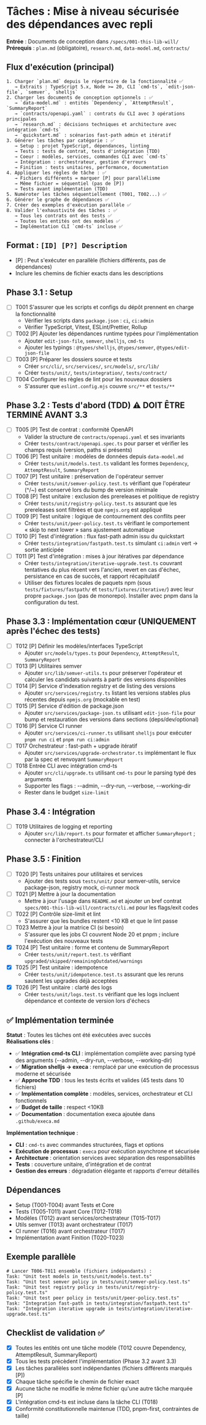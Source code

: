 # Tâches : Mise à niveau sécurisée des dépendances avec repli

**Entrée** : Documents de conception dans `/specs/001-this-lib-will/`
**Prérequis** : `plan.md` (obligatoire), `research.md`, `data-model.md`,
`contracts/`

## Flux d'exécution (principal)

```
1. Charger `plan.md` depuis le répertoire de la fonctionnalité ✅
   → Extraits : TypeScript 5.x, Node >= 20, CLI `cmd-ts`, `edit-json-file`, `semver`, `shelljs`
2. Charger les documents de conception optionnels : ✅
   → `data-model.md` : entités `Dependency`, `AttemptResult`, `SummaryReport`
   → `contracts/openapi.yaml` : contrats du CLI avec 3 opérations principales
   → `research.md` : décisions techniques et architecture avec intégration `cmd-ts`
   → `quickstart.md` : scénarios fast-path admin et itératif
3. Générer les tâches par catégorie : ✅
   → Setup : projet TypeScript, dépendances, linting
   → Tests : tests de contrat, tests d'intégration (TDD)
   → Coeur : modèles, services, commandes CLI avec `cmd-ts`
   → Intégration : orchestrateur, gestion d'erreurs
   → Finition : tests unitaires, performance, documentation
4. Appliquer les règles de tâche : ✅
   → Fichiers différents = marquer [P] pour parallélisme
   → Même fichier = séquentiel (pas de [P])
   → Tests avant implémentation (TDD)
5. Numéroter les tâches séquentiellement (T001, T002...) ✅
6. Générer le graphe de dépendances ✅
7. Créer des exemples d'exécution parallèle ✅
8. Valider l'exhaustivité des tâches : ✅
   → Tous les contrats ont des tests ✅
   → Toutes les entités ont des modèles ✅
   → Implémentation CLI `cmd-ts` incluse ✅
```

## Format : `[ID] [P?] Description`

- [P] : Peut s'exécuter en parallèle (fichiers différents, pas de
  dépendances)
- Inclure les chemins de fichier exacts dans les descriptions

## Phase 3.1 : Setup

- [ ] T001 S'assurer que les scripts et configs du dépôt prennent en charge
      la fonctionnalité
  - Vérifier les scripts dans `package.json` : `ci`, `ci:admin`
  - Vérifier TypeScript, Vitest, ESLint/Prettier, Rollup
- [ ] T002 [P] Ajouter les dépendances runtime typées pour l'implémentation
  - Ajouter `edit-json-file`, `semver`, `shelljs`, `cmd-ts`
  - Ajouter les typings : `@types/shelljs`, `@types/semver`,
    `@types/edit-json-file`
- [ ] T003 [P] Préparer les dossiers source et tests
  - Créer `src/cli/`, `src/services/`, `src/models/`, `src/lib/`
  - Créer `tests/unit/`, `tests/integration/`, `tests/contract/`
- [ ] T004 Configurer les règles de lint pour les nouveaux dossiers
  - S'assurer que `eslint.config.mjs` couvre `src/**` et `tests/**`

## Phase 3.2 : Tests d'abord (TDD) ⚠️ DOIT ÊTRE TERMINÉ AVANT 3.3

- [ ] T005 [P] Test de contrat : conformité OpenAPI
  - Valider la structure de `contracts/openapi.yaml` et ses invariants
  - Créer `tests/contract/openapi.spec.ts` pour parser et vérifier les
    champs requis (version, paths si présents)
- [ ] T006 [P] Test unitaire : modèles de données depuis `data-model.md`
  - Créer `tests/unit/models.test.ts` validant les formes `Dependency`,
    `AttemptResult`, `SummaryReport`
- [ ] T007 [P] Test unitaire : préservation de l'opérateur semver
  - Créer `tests/unit/semver-policy.test.ts` vérifiant que l'opérateur
    (^/~) est conservé lors du bump de version minimale
- [ ] T008 [P] Test unitaire : exclusion des prereleases et politique de
      registry
  - Créer `tests/unit/registry-policy.test.ts` assurant que les prereleases
    sont filtrées et que `npmjs.org` est appliqué
- [ ] T009 [P] Test unitaire : logique de contournement des conflits peer
  - Créer `tests/unit/peer-policy.test.ts` vérifiant le comportement « skip
    to next lower » sans ajustement automatique
- [ ] T010 [P] Test d'intégration : flux fast-path admin issu du quickstart
  - Créer `tests/integration/fastpath.test.ts` simulant `ci:admin` vert →
    sortie anticipée
- [ ] T011 [P] Test d'intégration : mises à jour itératives par dépendance
  - Créer `tests/integration/iterative-upgrade.test.ts` couvrant tentatives
    du plus récent vers l'ancien, revert en cas d'échec, persistance en cas
    de succès, et rapport récapitulatif
  - Utiliser des fixtures locales de paquets npm (sous
    `tests/fixtures/fastpath/` et `tests/fixtures/iterative/`) avec leur
    propre `package.json` (pas de monorepo). Installer avec pnpm dans la
    configuration du test.

## Phase 3.3 : Implémentation cœur (UNIQUEMENT après l'échec des tests)

- [ ] T012 [P] Définir les modèles/interfaces TypeScript
  - Ajouter `src/models/types.ts` pour `Dependency`, `AttemptResult`,
    `SummaryReport`
- [ ] T013 [P] Utilitaires semver
  - Ajouter `src/lib/semver-utils.ts` pour préserver l'opérateur et
    calculer les candidats suivants à partir des versions disponibles
- [ ] T014 [P] Service d'indexation registry et de listing des versions
  - Ajouter `src/services/registry.ts` listant les versions stables plus
    récentes depuis `npmjs.org` (mockable en test)
- [ ] T015 [P] Service d'édition de package.json
  - Ajouter `src/services/package-json.ts` utilisant `edit-json-file` pour
    bump et restauration des versions dans sections (deps/dev/optional)
- [ ] T016 [P] Service CI runner
  - Ajouter `src/services/ci-runner.ts` utilisant `shelljs` pour exécuter
    `pnpm run ci` et `pnpm run ci:admin`
- [ ] T017 Orchestrateur : fast-path + upgrade itératif
  - Ajouter `src/services/upgrade-orchestrator.ts` implémentant le flux par
    la spec et renvoyant `SummaryReport`
- [ ] T018 Entrée CLI avec intégration cmd-ts
  - Ajouter `src/cli/upgrade.ts` utilisant `cmd-ts` pour le parsing typé
    des arguments
  - Supporter les flags : --admin, --dry-run, --verbose, --working-dir
  - Rester dans le budget `size-limit`

## Phase 3.4 : Intégration

- [ ] T019 Utilitaires de logging et reporting
  - Ajouter `src/lib/report.ts` pour formater et afficher `SummaryReport` ;
    connecter à l'orchestrateur/CLI

## Phase 3.5 : Finition

- [ ] T020 [P] Tests unitaires pour utilitaires et services
  - Ajouter des tests sous `tests/unit/` pour semver-utils, service
    package-json, registry mock, ci-runner mock
- [ ] T021 [P] Mettre à jour la documentation
  - Mettre à jour l'usage dans `README.md` et ajouter un bref contrat
    `specs/001-this-lib-will/contracts/cli.md` pour les flags/exit codes
- [ ] T022 [P] Contrôle size-limit et lint
  - S'assurer que les bundles restent <10 KB et que le lint passe
- [ ] T023 Mettre à jour la matrice CI (si besoin)
  - S'assurer que les jobs CI couvrent Node 20 et pnpm ; inclure
    l'exécution des nouveaux tests
- [x] T024 [P] Test unitaire : forme et contenu de SummaryReport
  - Créer `tests/unit/report.test.ts` vérifiant
    `upgraded/skipped/remainingOutdated/warnings`
- [x] T025 [P] Test unitaire : idempotence
  - Créer `tests/unit/idempotence.test.ts` assurant que les reruns sautent
    les upgrades déjà acceptées
- [x] T026 [P] Test unitaire : clarté des logs
  - Créer `tests/unit/logs.test.ts` vérifiant que les logs incluent
    dépendance et contexte de version lors d'échecs

## ✅ Implémentation terminée

**Statut** : Toutes les tâches ont été exécutées avec succès  
 **Réalisations clés** :

- ✅ **Intégration cmd-ts CLI** : implémentation complète avec parsing typé
  des arguments (--admin, --dry-run, --verbose, --working-dir)
- ✅ **Migration shelljs → execa** : remplacé par une exécution de
  processus moderne et sécurisée
- ✅ **Approche TDD** : tous les tests écrits et valides (45 tests dans 10
  fichiers)
- ✅ **Implémentation complète** : modèles, services, orchestrateur et CLI
  fonctionnels
- ✅ **Budget de taille** : respect <10KB
- ✅ **Documentation** : documentation execa ajoutée dans
  `.github/execa.md`

**Implémentation technique** :

- **CLI** : `cmd-ts` avec commandes structurées, flags et options
- **Exécution de processus** : `execa` pour exécution asynchrone et
  sécurisée
- **Architecture** : orientation services avec séparation des
  responsabilités
- **Tests** : couverture unitaire, d'intégration et de contrat
- **Gestion des erreurs** : dégradation élégante et rapports d'erreur
  détaillés

## Dépendances

- Setup (T001-T004) avant Tests et Core
- Tests (T005-T011) avant Core (T012-T018)
- Modèles (T012) avant services/orchestrateur (T015-T017)
- Utils semver (T013) avant orchestrateur (T017)
- CI runner (T016) avant orchestrateur (T017)
- Implémentation avant Finition (T020-T023)

## Exemple parallèle

```
# Lancer T006-T011 ensemble (fichiers indépendants) :
Task: "Unit test models in tests/unit/models.test.ts"
Task: "Unit test semver policy in tests/unit/semver-policy.test.ts"
Task: "Unit test registry policy in tests/unit/registry-policy.test.ts"
Task: "Unit test peer policy in tests/unit/peer-policy.test.ts"
Task: "Integration fast-path in tests/integration/fastpath.test.ts"
Task: "Integration iterative upgrade in tests/integration/iterative-upgrade.test.ts"
```

## Checklist de validation ✅

- [x] Toutes les entités ont une tâche modèle (T012 couvre Dependency,
      AttemptResult, SummaryReport)
- [x] Tous les tests précèdent l'implémentation (Phase 3.2 avant 3.3)
- [x] Les tâches parallèles sont indépendantes (fichiers différents marqués
      [P])
- [x] Chaque tâche spécifie le chemin de fichier exact
- [x] Aucune tâche ne modifie le même fichier qu'une autre tâche marquée
      [P]
- [x] L'intégration cmd-ts est incluse dans la tâche CLI (T018)
- [x] Conformité constitutionnelle maintenue (TDD, pnpm-first, contraintes
      de taille)
